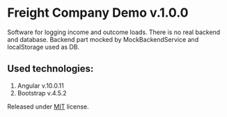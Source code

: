 Freight Company Demo v.1.0.0
============================

Software for logging income and outcome loads. There is no real backend and database. Backend part mocked by MockBackendService and localStorage used as DB.

Used technologies:
------------------
1. Angular v.10.0.11
1. Bootstrap v.4.5.2

Released under [MIT](https://github.com/andrey1hub/freight-company-demo/blob/master/LICENSE.md) license.
